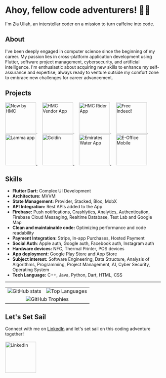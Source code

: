 # Ahoy, fellow code adventurers! :pirate_flag:

I'm Zia Ullah, an interstellar coder on a mission to turn caffeine into code.

## About
I've been deeply engaged in computer science since the beginning of my career. My passion lies in cross-platform application development using Flutter, software project management, cybersecurity, and artificial intelligence. I'm enthusiastic about acquiring new skills to enhance my self-assurance and expertise, always ready to venture outside my comfort zone to embrace new challenges for career advancement.

## Projects
<a href="https://apps.apple.com/gb/app/now-by-hmc/id1566548465">
  <img src="https://is1-ssl.mzstatic.com/image/thumb/Purple126/v4/6e/b2/87/6eb28715-6582-46b8-d68d-bdef4ba70045/AppIcon-0-0-1x_U007emarketing-0-7-0-85-220.png/460x0w.webp" alt="Now by HMC" width="100" height="100">
</a>
&nbsp;&nbsp;&nbsp;
<a href="https://play.google.com/store/apps/details?id=com.hmcnow.vendor&hl=en&gl=US">
  <img src="https://play-lh.googleusercontent.com/eTiij4JX3RkidcDRdVyFIvISGxzMjXaWv0FnQzOhVCHPn8LOF5WxH1V1mmOxcju9EYU=w480-h960-rw" alt="HMC Vendor App" width="100" height="100">
</a>
&nbsp;&nbsp;&nbsp;
<a href="https://play.google.com/store/apps/details?id=com.app.HMC.royodispatcher&hl=en&gl=US">
  <img src="https://play-lh.googleusercontent.com/aBLsH149xhKj7YvOscnnxhjDRH__32Sr06TE3XZvJaTp8VbggglDJ-Df64lHRTI8-vM=w480-h960-rw" alt="HMC Rider App" width="100" height="100">
</a>
&nbsp;&nbsp;&nbsp;
<a href="https://apps.apple.com/us/app/free-indeed/id1669226287">
  <img src="https://is1-ssl.mzstatic.com/image/thumb/Purple116/v4/54/40/20/544020e8-6030-84bb-1241-94165ae09601/AppIcon-1x_U007emarketing-0-7-0-85-220-0.png/460x0w.webp" alt="Free Indeed!" width="100" height="100">
</a>
&nbsp;&nbsp;&nbsp;
<a href="https://apps.apple.com/us/app/free-indeed/id1669226287](https://apps.apple.com/bs/app/lamma-app/id1605119039">
  <img src="https://is1-ssl.mzstatic.com/image/thumb/Purple126/v4/1f/31/8a/1f318a62-f0af-1a3d-81d6-21af88abdcfa/AppIcon-1x_U007emarketing-0-10-0-85-220-0.png/460x0w.webp" alt="Lamma app" width="100" height="100">
</a>
&nbsp;&nbsp;&nbsp;
<a href="https://apps.apple.com/bs/app/goldin/id6463608178">
  <img src="https://is1-ssl.mzstatic.com/image/thumb/Purple116/v4/62/9a/73/629a73a3-aba2-8272-dfa1-6c5ef7b03f25/AppIcon-0-0-1x_U007emarketing-0-0-0-10-0-0-sRGB-0-0-0-GLES2_U002c0-512MB-85-220-0-0.png/460x0w.webp" alt="Goldin" width="100" height="100">
</a>
&nbsp;&nbsp;&nbsp;
<a href="https://apps.apple.com/sk/app/emirates-water-app/id6472646142">
  <img src="https://is1-ssl.mzstatic.com/image/thumb/Purple211/v4/85/9b/e4/859be416-86f9-8bcf-3f78-fd467490ce5f/AppIcon-1x_U007emarketing-0-10-0-85-220-0.png/460x0w.webp" alt="Emirates Water App" width="100" height="100">
</a>
&nbsp;&nbsp;&nbsp;
<a href="https://apps.apple.com/bb/app/e-office-mobile/id1611730790">
  <img src="https://is1-ssl.mzstatic.com/image/thumb/Purple211/v4/85/9b/e4/859be416-86f9-8bcf-3f78-fd467490ce5f/AppIcon-1x_U007emarketing-0-10-0-85-220-0.png/460x0w.webp" alt="E-Office Mobile" width="100" height="100">
</a>


## Skills
- **Flutter Dart:** Complex UI Development
- **Architecture:** MVVM
- **State Management:** Provider, Stacked, Bloc, MobX
- **API Integration:** Rest APIs added to the App
- **Firebase:** Push notifications, Crashlytics, Analytics, Authentication, Firebase Cloud Messaging, Realtime Database, Test Lab and Google Map
- **Clean and maintainable code:** Optimizing performance and code readability
- **Payment Integration:** Stripe, In-app Purchases, Hosted Payment
- **Social Auth**: Apple auth, Google auth, Facebook auth, Instagram auth
- **Hardware devices:** NFC, Thermal Printer, POS devices
- **App deployment:** Google Play Store and App Store
- **Subject interest:** Software Engineering, Data Structure, Analysis of Algorithms, Programming, Project Management, AI, Cyber Security, Operating System
- **Tech Language:** C++, Java, Python, Dart, HTML, CSS

---
<table align="center" align="center" border="0" cellspacing="0" cellpadding="0" style="border-collapse: collapse;">
  <tr>
    <td>
      <img src="https://github-readme-stats.vercel.app/api?username=Zia9335&theme=vue-dark&show_icons=true&hide_border=true&count_private=true" alt="GitHub stats">
    </td>
    <td>
      <img src="https://github-readme-streak-stats.herokuapp.com/?user=Zia9335&theme=vue-dark&hide_border=true" alt="Top Languages">
    </td>
  </tr>
  <tr>
    <td colspan="2" align="center">
      <img src="https://github-readme-stats.vercel.app/api/top-langs/?username=Zia9335&theme=vue-dark&show_icons=true&hide_border=true&layout=compact" alt="GitHub Trophies">
    </td>
  </tr>
</table>

## Let's Set Sail
Connect with me on [LinkedIn](https://www.linkedin.com/in/ziaullah-cs/) and let's set sail on this coding adventure together!</br></br>
<a href="https://www.linkedin.com/in/ziaullah-cs/">
  <img src="https://onmsft.com/wp-content/uploads/2021/03/linkedinappicon.jpg" alt="LinkedIn" width="100" height="100">
</a>

